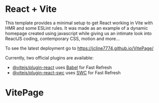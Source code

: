 # React + Vite

This template provides a minimal setup to get React working in Vite with HMR and some ESLint rules.  It was made as an example of a dynamic homepage created using javascript while giving us an intimate look into ReactJS coding, contemporary CSS, motion and more...

To see the latest deployment go to https://jcline7774.github.io/VitePage/

Currently, two official plugins are available:

- [@vitejs/plugin-react](https://github.com/vitejs/vite-plugin-react/blob/main/packages/plugin-react/README.md) uses [Babel](https://babeljs.io/) for Fast Refresh
- [@vitejs/plugin-react-swc](https://github.com/vitejs/vite-plugin-react-swc) uses [SWC](https://swc.rs/) for Fast Refresh
# VitePage
